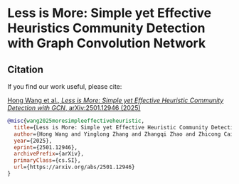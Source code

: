 # Less is More: Simple yet Effective Heuristics Community Detection with Graph Convolution Network

##  Citation

If you find our work useful, please cite:

[Hong Wang et al., *Less is More: Simple yet Effective Heuristic Community Detection with GCN*, arXiv:2501.12946 (2025)](https://arxiv.org/abs/2501.12946)

```bibtex
@misc{wang2025moresimpleeffectiveheuristic,
  title={Less is More: Simple yet Effective Heuristic Community Detection with Graph Convolution Network}, 
  author={Hong Wang and Yinglong Zhang and Zhangqi Zhao and Zhicong Cai and Xuewen Xia and Xing Xu},
  year={2025},
  eprint={2501.12946},
  archivePrefix={arXiv},
  primaryClass={cs.SI},
  url={https://arxiv.org/abs/2501.12946}
}
